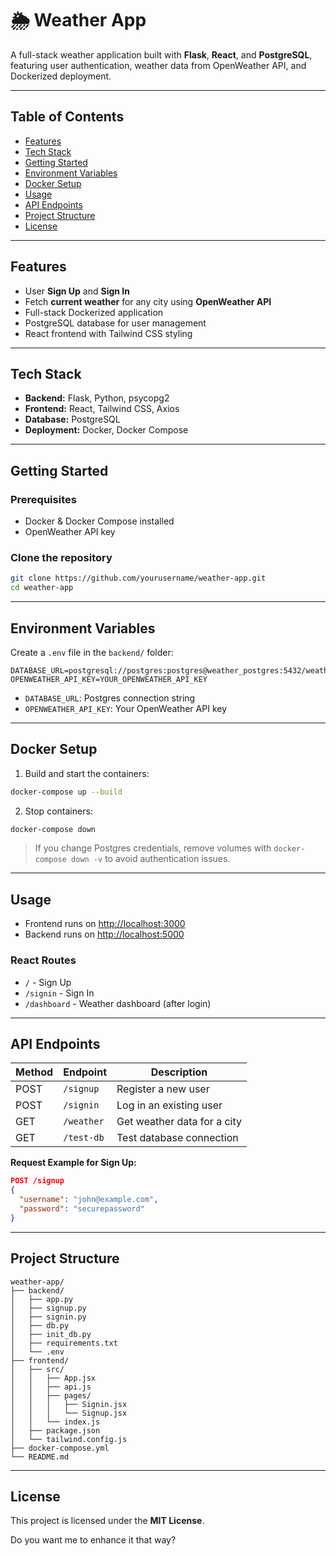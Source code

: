 # 🌦 Weather App

A full-stack weather application built with **Flask**, **React**, and **PostgreSQL**, featuring user authentication, weather data from OpenWeather API, and Dockerized deployment.

---

## Table of Contents

* [Features](#features)
* [Tech Stack](#tech-stack)
* [Getting Started](#getting-started)
* [Environment Variables](#environment-variables)
* [Docker Setup](#docker-setup)
* [Usage](#usage)
* [API Endpoints](#api-endpoints)
* [Project Structure](#project-structure)
* [License](#license)

---

## Features

* User **Sign Up** and **Sign In**
* Fetch **current weather** for any city using **OpenWeather API**
* Full-stack Dockerized application
* PostgreSQL database for user management
* React frontend with Tailwind CSS styling

---

## Tech Stack

* **Backend:** Flask, Python, psycopg2
* **Frontend:** React, Tailwind CSS, Axios
* **Database:** PostgreSQL
* **Deployment:** Docker, Docker Compose

---

## Getting Started

### Prerequisites

* Docker & Docker Compose installed
* OpenWeather API key

### Clone the repository

```bash
git clone https://github.com/yourusername/weather-app.git
cd weather-app
```

---

## Environment Variables

Create a `.env` file in the `backend/` folder:

```env
DATABASE_URL=postgresql://postgres:postgres@weather_postgres:5432/weatherdb
OPENWEATHER_API_KEY=YOUR_OPENWEATHER_API_KEY
```

* `DATABASE_URL`: Postgres connection string
* `OPENWEATHER_API_KEY`: Your OpenWeather API key

---

## Docker Setup

1. Build and start the containers:

```bash
docker-compose up --build
```

2. Stop containers:

```bash
docker-compose down
```

> If you change Postgres credentials, remove volumes with `docker-compose down -v` to avoid authentication issues.

---

## Usage

* Frontend runs on [http://localhost:3000](http://localhost:3000)
* Backend runs on [http://localhost:5000](http://localhost:5000)

### React Routes

* `/` - Sign Up
* `/signin` - Sign In
* `/dashboard` - Weather dashboard (after login)

---

## API Endpoints

| Method | Endpoint   | Description                 |
| ------ | ---------- | --------------------------- |
| POST   | `/signup`  | Register a new user         |
| POST   | `/signin`  | Log in an existing user     |
| GET    | `/weather` | Get weather data for a city |
| GET    | `/test-db` | Test database connection    |

**Request Example for Sign Up:**

```json
POST /signup
{
  "username": "john@example.com",
  "password": "securepassword"
}
```

---

## Project Structure

```
weather-app/
├── backend/
│   ├── app.py
│   ├── signup.py
│   ├── signin.py
│   ├── db.py
│   ├── init_db.py
│   ├── requirements.txt
│   └── .env
├── frontend/
│   ├── src/
│   │   ├── App.jsx
│   │   ├── api.js
│   │   ├── pages/
│   │   │   ├── Signin.jsx
│   │   │   └── Signup.jsx
│   │   └── index.js
│   ├── package.json
│   └── tailwind.config.js
├── docker-compose.yml
└── README.md
```

---

## License

This project is licensed under the **MIT License**.

Do you want me to enhance it that way?
